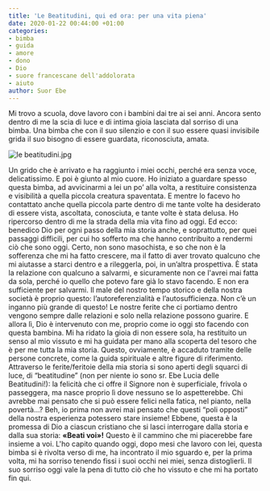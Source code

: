 ```yaml
---
title: 'Le Beatitudini, qui ed ora: per una vita piena'
date: 2020-01-22 00:44:00 +01:00
categories:
- bimba
- guida
- amore
- dono
- Dio
- suore francescane dell'addolorata
- aiuto
author: Suor Ebe
---
```


Mi trovo a scuola, dove lavoro con i bambini dai tre ai sei anni. Ancora sento dentro di me la scia di luce e di intima gioia lasciata dal sorriso di una bimba. Una bimba che con il suo silenzio e con il suo essere quasi invisibile grida il suo bisogno di essere guardata, riconosciuta, amata.

![le beatitudini.jpg](/uploads/le%20beatitudini.jpg)

Un grido che è arrivato e ha raggiunto i miei occhi, perché era senza voce, delicatissimo. E poi è giunto al mio cuore. Ho iniziato a guardare spesso questa bimba, ad avvicinarmi a lei un po’ alla volta, a restituire consistenza e visibilità a quella piccola creatura spaventata. E mentre lo facevo ho contattato anche quella piccola parte dentro di me tante volte ha desiderato di essere vista, ascoltata, conosciuta, e tante volte è stata delusa.
Ho ripercorso dentro di me la strada della mia vita fino ad oggi. Ed ecco: benedico Dio per ogni passo della mia storia anche, e soprattutto, per quei passaggi difficili, per cui ho sofferto ma che hanno contribuito a rendermi ciò che sono oggi. Certo, non sono masochista, e so che non è la sofferenza che mi ha fatto crescere, ma il fatto di aver trovato qualcuno che mi aiutasse a starci dentro e a rileggerla, poi, in un’altra prospettiva. È stata la     relazione  con qualcuno a salvarmi, e sicuramente non ce l'avrei mai fatta da sola, perché io quello che potevo fare già lo stavo facendo. E non era sufficiente per salvarmi.   Il male del nostro tempo storico e della nostra società è proprio
questo: l’autoreferenzialità e l’autosufficienza. Non c’è un inganno più grande di questo! Le nostre ferite che ci portiamo dentro vengono sempre dalle relazioni e solo nella relazione possono guarire.
E allora lì, Dio è intervenuto con me, proprio come io oggi sto facendo con questa bambina. Mi ha ridato la gioia di non essere sola, ha restituito un senso al mio vissuto e mi ha guidata per mano alla scoperta del tesoro che è per me tutta la mia storia. Questo, ovviamente, è accaduto tramite delle persone concrete, come la guida spirituale e altre figure di riferimento.
Attraverso le ferite/feritoie della mia storia si sono aperti degli squarci di luce, di “beatitudine” (non per niente io sono sr. Ebe Lucia delle Beatitudini!): la felicità che ci offre il Signore non è superficiale, frivola o passeggera, ma nasce proprio lì dove nessuno se lo aspetterebbe. Chi avrebbe mai pensato che si può essere felici nella fatica, nel pianto, nella povertà...? Beh, io prima non avrei mai pensato che questi “poli opposti” della nostra esperienza potessero stare insieme! Ebbene, questa è la promessa di Dio a ciascun cristiano che si lasci interrogare dalla storia e dalla sua storia:
**«Beati voi»!**
Questo è il cammino che mi piacerebbe fare insieme a voi. L'ho capito quando oggi, dopo mesi che lavoro con lei, questa bimba si è rivolta verso di me, ha incontrato il mio sguardo e, per la prima volta, mi ha sorriso tenendo fissi i suoi occhi nei miei, senza distoglierli. Il suo sorriso oggi vale la pena di tutto ciò che ho vissuto e che mi ha portato fin qui.